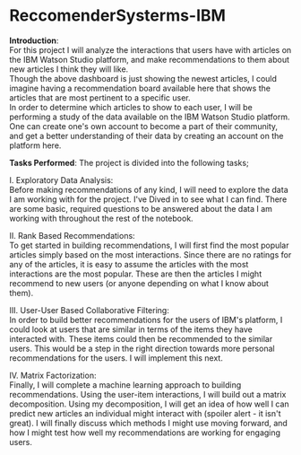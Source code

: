 # ReccomenderSysterms-IBM  

**Introduction**:  
For this project I will analyze the interactions that users have with articles on the IBM Watson Studio platform, and make recommendations to them about new articles I think they will like.  
Though the above dashboard is just showing the newest articles, I could imagine having a recommendation board available here that shows the articles that are most pertinent to a specific user.  
In order to determine which articles to show to each user, I will be performing a study of the data available on the IBM Watson Studio platform. One can create one's own account to become a part of their community, and get a better understanding of their data by creating an account on the platform here.

**Tasks Performed**:
The project is divided into the following tasks;  

I. Exploratory Data Analysis:  
Before making recommendations of any kind, I will need to explore the data I am working with for the project. I've Dived in to see what I can find. There are some basic, required questions to be answered about the data I am working with throughout the rest of the notebook.

II. Rank Based Recommendations:  
To get started in building recommendations, I will first find the most popular articles simply based on the most interactions. Since there are no ratings for any of the articles, it is easy to assume the articles with the most interactions are the most popular. These are then the articles I might recommend to new users (or anyone depending on what I know about them).

III. User-User Based Collaborative Filtering:  
In order to build better recommendations for the users of IBM's platform, I could look at users that are similar in terms of the items they have interacted with. These items could then be recommended to the similar users. This would be a step in the right direction towards more personal recommendations for the users. I will implement this next.

IV. Matrix Factorization:  
Finally, I will complete a machine learning approach to building recommendations. Using the user-item interactions, I will build out a matrix decomposition. Using my decomposition, I will get an idea of how well I can predict new articles an individual might interact with (spoiler alert - it isn't great). I will finally discuss which methods I might use moving forward, and how I might test how well my recommendations are working for engaging users.

